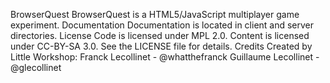 BrowserQuest BrowserQuest is a HTML5/JavaScript multiplayer game experiment. Documentation Documentation is located in client and server directories. License Code is licensed under MPL 2.0. Content is licensed under CC-BY-SA 3.0. See the LICENSE file for details. Credits Created by Little Workshop: Franck Lecollinet - @whatthefranck Guillaume Lecollinet - @glecollinet